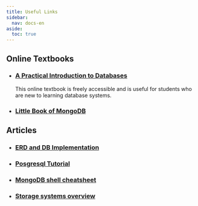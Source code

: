 ```yaml
---
title: Useful Links 
sidebar:
  nav: docs-en
aside:
  toc: true
---
```


## Online Textbooks

- ### [A Practical Introduction to Databases](https://runestone.academy/ns/books/published/practical_db/index.html)
    This online textbook is freely accessible and is useful for students who are new to learning database systems.
- ### [Little Book of MongoDB](https://assets.contentstack.io/v3/assets/blt39790b633ee0d5a7/blt3eb1a140dddfc879/6499dddaa60a790ac741153a/The_Little_Book_of_Mongo_DB_97dbc9a8fe.pdf)


## Articles

- ### [ERD and DB Implementation](https://guides.visual-paradigm.com/erd-and-database-implementation-bridging-the-gap-between-concept-and-reality/)

- ### [Posgresql Tutorial](https://www.postgresqltutorial.com/postgresql-python/create-tables/)

- ### [MongoDB shell cheatsheet](https://assets.contentstack.io/v3/assets/blt39790b633ee0d5a7/blt0aaf1fb48c6c8e78/6499dbb724cb33848b7f303f/Mongo_DB_Shell_Cheat_Sheet_1a0e3aa962.pdf)

- ### [Storage systems overview](https://blog.bytebytego.com/p/storage-systems-overview)